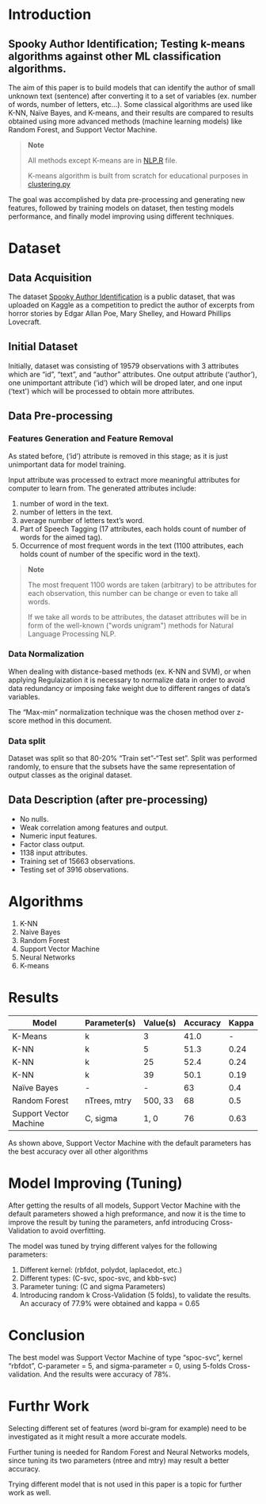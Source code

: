# Introduction
## Spooky Author Identification; Testing k-means algorithms against other ML classification algorithms.
The aim of this paper is to build models that can identify the author of small unknown text (sentence) after converting it to a set of variables (ex. number of words, number of letters, etc…). Some classical algorithms are used like K-NN, Naïve Bayes, and K-means, and their results are compared to results obtained using more advanced methods (machine learning models) like Random Forest, and Support Vector Machine.
> **Note**
> 
> All methods except K-means are in [NLP.R](https://github.com/AbdelrahmanEnan/Clustering_Test_NLP/blob/main/NLP.R) file.
> 
> K-means algorithm is built from scratch for educational purposes in [clustering.py](https://github.com/AbdelrahmanEnan/Clustering_Test_NLP/blob/main/clustering.py)

The goal was accomplished by data pre-processing and generating new features, followed by training models on dataset, then testing models performance, and finally model improving using different techniques.

# Dataset
## Data Acquisition
The dataset [Spooky Author Identification](https://www.kaggle.com/c/spooky-author-identification) is a public dataset, that was uploaded on Kaggle as a competition to predict the author of excerpts from horror stories by Edgar Allan Poe, Mary Shelley, and Howard Phillips Lovecraft.
## Initial Dataset
Initially, dataset was consisting of 19579 observations with 3 attributes which are “id”, “text”, and “author” attributes. One output attribute (‘author’), one unimportant attribute (‘id’) which will be droped later, and one input (‘text') which will be processed to obtain more attributes.
## Data Pre-processing
### Features Generation and Feature Removal
As stated before, (‘id’) attribute is removed in this stage; as it is just unimportant data for model training.

Input attribute was processed to extract more meaningful attributes for computer to learn from. The generated attributes include:
1. number of word in the text.
2. number of letters in the text.
3. average number of letters text’s word.
4. Part of Speech Tagging (17 attributes, each holds count of number of words for the aimed tag).
5. Occurrence of most frequent words in the text (1100 attributes, each holds count of number of the specific word in the text).
> **Note**
> 
> The most frequent 1100 words are taken (arbitrary) to be attributes for each observation, this number can be change or even to take all words. 
> 
> If we take all words to be attributes, the dataset attributes will be in form of the well-known ("words unigram") methods for Natural Language Processing NLP.
### Data Normalization
When dealing with distance-based methods (ex. K-NN and SVM), or when applying Regulaization it is necessary to normalize data in order to avoid data redundancy or imposing fake weight due to different ranges of data’s variables.

The “Max-min” normalization technique was the chosen method over z-score method in this document.
### Data split
Dataset was split so that 80-20% “Train set”-“Test set”. Split was performed randomly, to ensure that the subsets have the same representation of output classes as the original dataset.
## Data Description (after pre-processing)
- No nulls.
- Weak correlation among features and output.
- Numeric input features.
- Factor class output.
- 1138 input attributes.
- Training set of 15663 observations.
- Testing set of 3916 observations.
# Algorithms
1. K-NN
2. Naive Bayes
3. Random Forest
4. Support Vector Machine
5. Neural Networks
6. K-means

# Results
|     Model                     |     Parameter(s)      |     Value(s)     |     Accuracy    |     Kappa    |
|-------------------------------|-----------------------|------------------|-----------------|--------------|
|     K-Means                   |     k                 |     3            |     41.0        |      -       |
|     K-NN                      |     k                 |     5            |     51.3        |     0.24     |
|     K-NN                      |     k                 |     25           |     52.4        |     0.24     |
|     K-NN                      |     k                 |     39           |     50.1        |     0.19     |
|     Naïve Bayes               |     -                 |     -            |     63          |     0.4      |
|     Random Forest             |     nTrees,   mtry    |     500,   33    |     68          |     0.5      |
|     Support Vector Machine    |     C, sigma          |     1, 0         |     76          |     0.63     |

As shown above, Support Vector Machine with the default parameters has the best accuracy over all other algorithms 
# Model Improving (Tuning)
After getting the results of all models, Support Vector Machine with the default parameters showed a high preformance, and now it is the time to improve the result by tuning the parameters, anfd introducing Cross-Validation to avoid overfitting.

The model was tuned by trying different valyes for the following parameters:
1. Different kernel: (rbfdot, polydot, laplacedot, etc.)
2. Different types: (C-svc, spoc-svc, and kbb-svc)
3. Parameter tuning: (C and sigma Parameters)
4. Introducing random k Cross-Validation (5 folds), to validate the results. An accuracy of 77.9% were obtained and kappa = 0.65

# Conclusion 
The best model was Support Vector Machine of type “spoc-svc”, kernel “rbfdot”, C-parameter = 5, and sigma-parameter = 0, using 5-folds Cross-validation. And the results were accuracy of 78%.

# Furthr Work
Selecting different set of features (word bi-gram for example) need to be investigated as it might result a more accurate models. 

Further tuning is needed for Random Forest and Neural Networks models, since tuning its two parameters (ntree and mtry) may result a better accuracy. 

Trying different model that is not used in this paper is a topic for further work as well.
